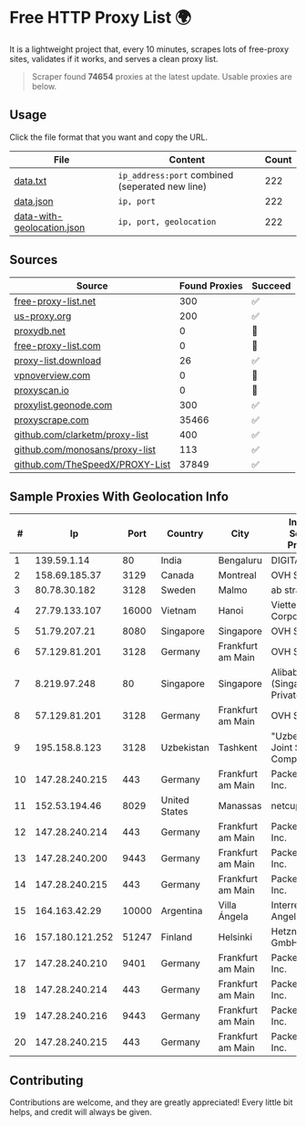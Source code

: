 
# Free HTTP Proxy List 🌍

It is a lightweight project that, every 10 minutes, scrapes lots of free-proxy sites, validates if it works, and serves a clean proxy list.


> Scraper found **74654** proxies at the latest update. Usable proxies are below.

## Usage

Click the file format that you want and copy the URL.


|File|Content|Count|
|----|-------|-----|
|[data.txt](https://raw.githubusercontent.com/themiralay/Proxy-List-World/master/data.txt)|`ip_address:port` combined (seperated new line)|222|
|[data.json](https://raw.githubusercontent.com/themiralay/Proxy-List-World/master/data.json)|`ip, port`|222|
|[data-with-geolocation.json](https://raw.githubusercontent.com/themiralay/Proxy-List-World/master/data-with-geolocation.json)|`ip, port, geolocation`|222|

## Sources

|Source|Found Proxies|Succeed|
|------|-------------|-------|
|[free-proxy-list.net](https://free-proxy-list.net)|300|✅|
|[us-proxy.org](https://www.us-proxy.org)|200|✅|
|[proxydb.net](http://proxydb.net)|0|🚫|
|[free-proxy-list.com](https://free-proxy-list.com/?page=&port=&type%5B%5D=http&type%5B%5D=https&up_time=0&search=Search)|0|🚫|
|[proxy-list.download](https://www.proxy-list.download/HTTP)|26|✅|
|[vpnoverview.com](https://vpnoverview.com/privacy/anonymous-browsing/free-proxy-servers)|0|🚫|
|[proxyscan.io](https://www.proxyscan.io)|0|🚫|
|[proxylist.geonode.com](https://proxylist.geonode.com/api/proxy-list?limit=300&page=1&sort_by=lastChecked&sort_type=desc&protocols=http,https)|300|✅|
|[proxyscrape.com](https://api.proxyscrape.com/v2/?request=displayproxies&protocol=http&timeout=10000&country=all&ssl=all&anonymity=all)|35466|✅|
|[github.com/clarketm/proxy-list](https://raw.githubusercontent.com/clarketm/proxy-list/master/proxy-list-raw.txt)|400|✅|
|[github.com/monosans/proxy-list](https://raw.githubusercontent.com/monosans/proxy-list/main/proxies/http.txt)|113|✅|
|[github.com/TheSpeedX/PROXY-List](https://raw.githubusercontent.com/TheSpeedX/PROXY-List/master/http.txt)|37849|✅|


## Sample Proxies With Geolocation Info

|#|Ip|Port|Country|City|Internet Service Provider|
|-|--|----|-------|----|-------------------------|
|1|139.59.1.14|80|India|Bengaluru|DIGITALOCEAN|
|2|158.69.185.37|3129|Canada|Montreal|OVH SAS|
|3|80.78.30.182|3128|Sweden|Malmo|ab stract|
|4|27.79.133.107|16000|Vietnam|Hanoi|Viettel Corporation|
|5|51.79.207.21|8080|Singapore|Singapore|OVH SAS|
|6|57.129.81.201|3128|Germany|Frankfurt am Main|OVH SAS|
|7|8.219.97.248|80|Singapore|Singapore|Alibaba Cloud (Singapore) Private Limited|
|8|57.129.81.201|3128|Germany|Frankfurt am Main|OVH SAS|
|9|195.158.8.123|3128|Uzbekistan|Tashkent|"Uzbektelekom" Joint Stock Company|
|10|147.28.240.215|443|Germany|Frankfurt am Main|Packet Host, Inc.|
|11|152.53.194.46|8029|United States|Manassas|netcup GmbH|
|12|147.28.240.214|443|Germany|Frankfurt am Main|Packet Host, Inc.|
|13|147.28.240.200|9443|Germany|Frankfurt am Main|Packet Host, Inc.|
|14|147.28.240.215|443|Germany|Frankfurt am Main|Packet Host, Inc.|
|15|164.163.42.29|10000|Argentina|Villa Ángela|Interret Villa Angela SRL|
|16|157.180.121.252|51247|Finland|Helsinki|Hetzner Online GmbH|
|17|147.28.240.210|9401|Germany|Frankfurt am Main|Packet Host, Inc.|
|18|147.28.240.214|443|Germany|Frankfurt am Main|Packet Host, Inc.|
|19|147.28.240.216|9443|Germany|Frankfurt am Main|Packet Host, Inc.|
|20|147.28.240.215|443|Germany|Frankfurt am Main|Packet Host, Inc.|



## Contributing

Contributions are welcome, and they are greatly appreciated! Every
little bit helps, and credit will always be given.

